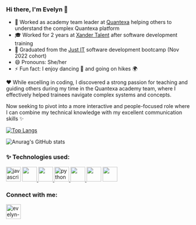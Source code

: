 ### Hi there, I'm Evelyn 👋

- 🔭 Worked as academy team leader at [Quantexa](https://www.quantexa.com/) helping others to understand the complex Quantexa platform
- 🎓 Worked for 2 years at [Xander Talent](https://www.xandertalent.com/) after software development training
- 🌱 Graduated from the [Just IT](https://www.justit.co.uk/) software development bootcamp (Nov 2022 cohort) 
- 😄 Pronouns: She/her
- ⚡ Fun fact: I enjoy dancing 💃 and going on hikes 🌍

❤️ While excelling in coding, I discovered a strong passion for teaching and guiding others during my time in the Quantexa academy team, where I effectively helped trainees navigate complex systems and concepts. 

Now seeking to pivot into a more interactive and people-focused role where I can combine my technical knowledge with my excellent communication skills ✨

[![Top Langs](https://github-readme-stats.vercel.app/api/top-langs/?username=everodriguezval&layout=compact)](https://github.com/everodriguezval/github-readme-stats)

![Anurag's GitHub stats](https://github-readme-stats.vercel.app/api?username=everodriguezval&show_icons=true&theme=radical)


### ✨ Technologies used:

<a href="https://developer.mozilla.org/en-US/docs/Web/JavaScript" target="_blank" rel="noreferrer"><img src="https://cdn.jsdelivr.net/gh/devicons/devicon/icons/javascript/javascript-original.svg" alt="javascript" height="40" width="40"/></a> <a href="https://www.w3schools.com/css/" target="_blank" rel="noreferrer"> <img src="https://cdn.jsdelivr.net/gh/devicons/devicon/icons/css3/css3-original.svg" height="40" width="40"/></a><a href="https://www.w3.org/html/" target="_blank" rel="noreferrer"> <img src="https://cdn.jsdelivr.net/gh/devicons/devicon/icons/html5/html5-original.svg" height="40" width="40"/></a><a href="https://www.python.org" target="_blank" rel="noreferrer"> <img src="https://cdn.jsdelivr.net/gh/devicons/devicon/icons/python/python-original.svg" alt="python" height="40" width="40"/></a><a href="https://www.djangoproject.com/" target="_blank" rel="noreferrer"> <img src="https://cdn.jsdelivr.net/gh/devicons/devicon/icons/django/django-plain-wordmark.svg" height="40" width="40" /></a><a href="https://git-scm.com/" target="_blank" rel="noreferrer"> <img src="https://cdn.jsdelivr.net/gh/devicons/devicon/icons/git/git-original.svg" height="40" width="40"/></a> <a href="https://reactjs.org/" target="_blank" rel="noreferrer"><img src="https://cdn.jsdelivr.net/gh/devicons/devicon/icons/react/react-original.svg" height="40" width="40"/></a>
          
          
### Connect with me:

<a href="https://www.linkedin.com/in/evelyn-valenzuela-5aa046154/?locale=en_US" target="blank"><img src="https://cdn.jsdelivr.net/gh/devicons/devicon/icons/linkedin/linkedin-original.svg" alt="evelyn-valenzuela" height="40" width="40" /></a>       

